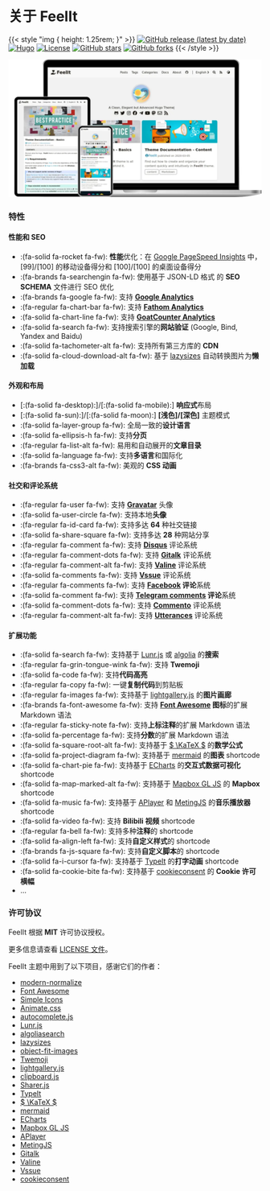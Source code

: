 # 关于 FeelIt


{{< style "img { height: 1.25rem; }" >}}
[![GitHub release (latest by date)](https://img.shields.io/github/v/release/khusika/FeelIt?style=flat-square)](https://github.com/khusika/FeelIt/releases)
[![Hugo](https://img.shields.io/badge/Hugo-%5E0.110.0-ff4088?style=flat-square&logo=hugo)](https://gohugo.io/)
[![License](https://img.shields.io/github/license/khusika/FeelIt?style=flat-square)](https://github.com/khusika/FeelIt/blob/main/LICENSE)
[![GitHub stars](https://img.shields.io/github/stars/khusika/FeelIt?style=social)](https://github.com/khusika/FeelIt)
[![GitHub forks](https://img.shields.io/github/forks/khusika/FeelIt?style=social)](https://github.com/khusika/FeelIt/fork)
{{< /style >}}

![Hugo 主题 FeelIt](/images/Apple-Devices-Preview.webp "Hugo 主题 FeelIt")

### 特性

#### 性能和 SEO

* :(fa-solid fa-rocket fa-fw): **性能**优化：在 [Google PageSpeed Insights](https://developers.google.com/speed/pagespeed/insights) 中， [99]/[100] 的移动设备得分和 [100]/[100] 的桌面设备得分
* :(fa-brands fa-searchengin fa-fw): 使用基于 JSON-LD 格式 的 **SEO SCHEMA** 文件进行 SEO 优化
* :(fa-brands fa-google fa-fw): 支持 **[Google Analytics](https://analytics.google.com/analytics)**
* :(fa-regular fa-chart-bar fa-fw): 支持 **[Fathom Analytics](https://usefathom.com/)**
* :(fa-solid fa-chart-line fa-fw): 支持 **[GoatCounter Analytics](https://www.goatcounter.com/)**
* :(fa-solid fa-search fa-fw): 支持搜索引擎的**网站验证** (Google, Bind, Yandex and Baidu)
* :(fa-solid fa-tachometer-alt fa-fw): 支持所有第三方库的 **CDN**
* :(fa-solid fa-cloud-download-alt fa-fw): 基于 [lazysizes](https://github.com/aFarkas/lazysizes) 自动转换图片为**懒加载**

#### 外观和布局

* [:(fa-solid fa-desktop):]/[:(fa-solid fa-mobile):] **响应式**布局
* [:(fa-solid fa-sun):]/[:(fa-solid fa-moon):] **[浅色]/[深色]** 主题模式
* :(fa-solid fa-layer-group fa-fw): 全局一致的**设计语言**
* :(fa-solid fa-ellipsis-h fa-fw): 支持**分页**
* :(fa-regular fa-list-alt fa-fw): 易用和自动展开的**文章目录**
* :(fa-solid fa-language fa-fw): 支持**多语言**和国际化
* :(fa-brands fa-css3-alt fa-fw): 美观的 **CSS 动画**

#### 社交和评论系统

* :(fa-regular fa-user fa-fw): 支持 **[Gravatar](https://gravatar.com)** 头像
* :(fa-solid fa-user-circle fa-fw): 支持本地**头像**
* :(fa-regular fa-id-card fa-fw): 支持多达 **64** 种社交链接
* :(fa-solid fa-share-square fa-fw): 支持多达 **28** 种网站分享
* :(fa-regular fa-comment fa-fw): 支持 **[Disqus](https://disqus.com)** 评论系统
* :(fa-regular fa-comment-dots fa-fw): 支持 **[Gitalk](https://github.com/gitalk/gitalk)** 评论系统
* :(fa-regular fa-comment-alt fa-fw): 支持 **[Valine](https://valine.js.org/)** 评论系统
* :(fa-solid fa-comments fa-fw): 支持 **[Vssue](https://vssue.js.org/)** 评论系统
* :(fa-regular fa-comments fa-fw): 支持 **[Facebook](https://developers.facebook.com/docs/plugins/comments/) 评论**系统
* :(fa-solid fa-comment fa-fw): 支持 **[Telegram comments](https://comments.app/) 评论**系统
* :(fa-solid fa-comment-dots fa-fw): 支持 **[Commento](https://commento.io/)** 评论系统
* :(fa-regular fa-comment-alt fa-fw): 支持 **[Utterances](https://utteranc.es/)** 评论系统

#### 扩展功能

* :(fa-solid fa-search fa-fw): 支持基于 [Lunr.js](https://lunrjs.com/) 或 [algolia](https://www.algolia.com/) 的**搜索**
* :(fa-regular fa-grin-tongue-wink fa-fw): 支持 **Twemoji**
* :(fa-solid fa-code fa-fw): 支持**代码高亮**
* :(fa-regular fa-copy fa-fw): 一键**复制代码**到剪贴板
* :(fa-regular fa-images fa-fw): 支持基于 [lightgallery.js](https://github.com/sachinchoolur/lightgallery.js) 的**图片画廊**
* :(fa-brands fa-font-awesome fa-fw): 支持 **[Font Awesome](https://fontawesome.com/) 图标**的扩展 Markdown 语法
* :(fa-regular fa-sticky-note fa-fw): 支持**上标注释**的扩展 Markdown 语法
* :(fa-solid fa-percentage fa-fw): 支持**分数**的扩展 Markdown 语法
* :(fa-solid fa-square-root-alt fa-fw): 支持基于 [$ \KaTeX $](https://katex.org/) 的**数学公式**
* :(fa-solid fa-project-diagram fa-fw): 支持基于 [mermaid](https://github.com/knsv/mermaid) 的**图表** shortcode
* :(fa-solid fa-chart-pie fa-fw): 支持基于 [ECharts](https://echarts.apache.org/) 的**交互式数据可视化** shortcode
* :(fa-solid fa-map-marked-alt fa-fw): 支持基于 [Mapbox GL JS](https://docs.mapbox.com/mapbox-gl-js) 的 **Mapbox** shortcode
* :(fa-solid fa-music fa-fw): 支持基于 [APlayer](https://github.com/MoePlayer/APlayer) 和 [MetingJS](https://github.com/metowolf/MetingJS) 的**音乐播放器** shortcode
* :(fa-solid fa-video fa-fw): 支持 **Bilibili 视频** shortcode
* :(fa-regular fa-bell fa-fw): 支持多种**注释**的 shortcode
* :(fa-solid fa-align-left fa-fw): 支持**自定义样式**的 shortcode
* :(fa-brands fa-js-square fa-fw): 支持**自定义脚本**的 shortcode
* :(fa-solid fa-i-cursor fa-fw): 支持基于 [TypeIt](https://typeitjs.com/) 的**打字动画** shortcode
* :(fa-solid fa-cookie-bite fa-fw): 支持基于 [cookieconsent](https://github.com/osano/cookieconsent) 的 **Cookie 许可横幅**
* ...

### 许可协议

FeelIt 根据 **MIT** 许可协议授权。

更多信息请查看 [LICENSE 文件](https://github.com/khusika/FeelIt/blob/main/LICENSE)。

FeelIt 主题中用到了以下项目，感谢它们的作者：

* [modern-normalize](https://github.com/sindresorhus/modern-normalize)
* [Font Awesome](https://fontawesome.com/)
* [Simple Icons](https://github.com/simple-icons/simple-icons)
* [Animate.css](https://daneden.github.io/animate.css/)
* [autocomplete.js](https://github.com/algolia/autocomplete.js)
* [Lunr.js](https://lunrjs.com/)
* [algoliasearch](https://github.com/algolia/algoliasearch-client-javascript)
* [lazysizes](https://github.com/aFarkas/lazysizes)
* [object-fit-images](https://github.com/fregante/object-fit-images)
* [Twemoji](https://github.com/twitter/twemoji)
* [lightgallery.js](https://github.com/sachinchoolur/lightgallery.js)
* [clipboard.js](https://github.com/zenorocha/clipboard.js)
* [Sharer.js](https://github.com/ellisonleao/sharer.js)
* [TypeIt](https://typeitjs.com/)
* [$ \KaTeX $](https://katex.org/)
* [mermaid](https://github.com/knsv/mermaid)
* [ECharts](https://echarts.apache.org/)
* [Mapbox GL JS](https://docs.mapbox.com/mapbox-gl-js)
* [APlayer](https://github.com/MoePlayer/APlayer)
* [MetingJS](https://github.com/metowolf/MetingJS)
* [Gitalk](https://github.com/gitalk/gitalk)
* [Valine](https://valine.js.org/)
* [Vssue](https://vssue.js.org/)
* [cookieconsent](https://github.com/osano/cookieconsent)

